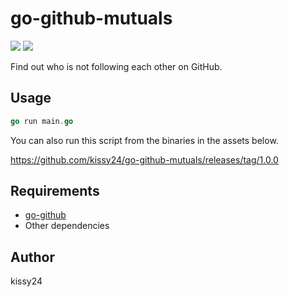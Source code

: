 # go-github-mutuals

![](https://img.shields.io/github/go-mod/go-version/kissy24/go-github-mutuals)
![](https://img.shields.io/github/license/kissy24/go-github-mutuals)

Find out who is not following each other on GitHub.

## Usage

```go
go run main.go
```

You can also run this script from the binaries in the assets below.

https://github.com/kissy24/go-github-mutuals/releases/tag/1.0.0

## Requirements

- [go-github](https://github.com/google/go-github)
- Other dependencies

## Author

kissy24
